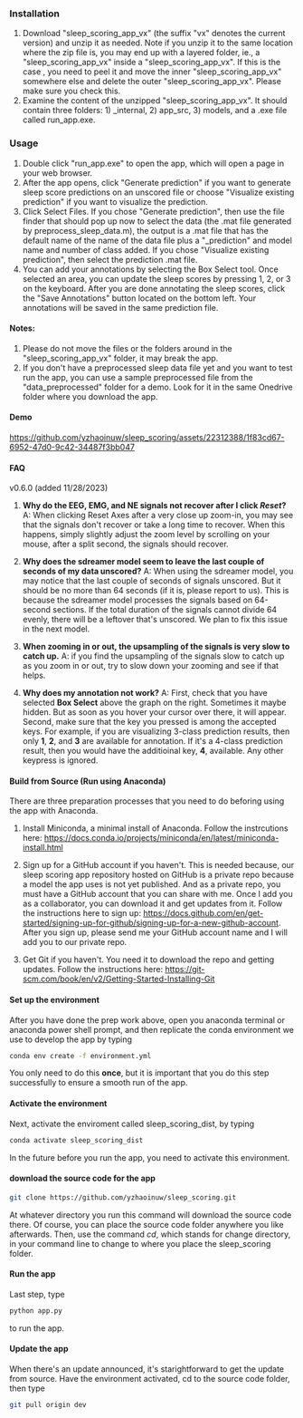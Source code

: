 ### Installation
1. Download "sleep_scoring_app_vx" (the suffix "vx" denotes the current version) and unzip it as needed. Note if you unzip it to the same location where the zip file is, you may end up with a layered folder, ie., a "sleep_scoring_app_vx" inside a "sleep_scoring_app_vx". If this is the case , you need to peel it and move the inner "sleep_scoring_app_vx" somewhere else and delete the outer "sleep_scoring_app_vx". Please make sure you check this.  
2. Examine the content of the unzipped "sleep_scoring_app_vx". It should contain three folders: 1) _internal, 2) app_src, 3) models, and a .exe file called run_app.exe.

### Usage 
1. Double click "run_app.exe" to open the app, which will open a page in your web browser.
2. After the app opens, click "Generate prediction" if you want to generate sleep score predictions on an unscored file or choose "Visualize existing prediction" if you want to visualize the prediction.
3. Click Select Files. If you chose "Generate prediction", then use the file finder that should pop up now to select the data (the .mat file generated by preprocess_sleep_data.m), the output is a .mat file that has the default name of the name of the data file plus a "_prediction" and model name and number of class added. If you chose "Visualize existing prediction", then select the prediction .mat file.
4. You can add your annotations by selecting the Box Select tool. Once selected an area, you can update the sleep scores by pressing 1, 2, or 3 on the keyboard. After you are done annotating the sleep scores, click the "Save Annotations" button located on the bottom left. Your annotations will be saved in the same prediction file.

#### Notes:
1. Please do not move the files or the folders around in the "sleep_scoring_app_vx" folder, it may break the app.
2. If you don't have a preprocessed sleep data file yet and you want to test run the app, you can use a sample preprocessed file from the "data_preprocessed" folder for a demo. Look for it in the same Onedrive folder where you download the app.

#### Demo
https://github.com/yzhaoinuw/sleep_scoring/assets/22312388/1f83cd67-6952-47d0-9c42-34487f3bb047

#### FAQ
v0.6.0 (added 11/28/2023)
1. **Why do the EEG, EMG, and NE signals not recover after I click *Reset*?**
A: When clicking Reset Axes after a very close up zoom-in, you may see that the signals don't recover or take a long time to recover. When this happens, simply slightly adjust the zoom level by scrolling on your mouse, after a split second, the signals should recover.

2. **Why does the sdreamer model seem to leave the last couple of seconds of my data unscored?**
A: When using the sdreamer model, you may notice that the last couple of seconds of signals unscored. But it should be no more than 64 seconds (if it is, please report to us). This is because the sdreamer model processes the signals based on 64-second sections. If the total duration of the signals cannot divide 64 evenly, there will be a leftover that's unscored. We plan to fix this issue in the next model.

3. **When zooming in or out, the upsampling of the signals is very slow to catch up.**
A: if you find the upsampling of the signals slow to catch up as you zoom in or out, try to slow down your zooming and see if that helps.

4. **Why does my annotation not work?**
A: First, check that you have selected **Box Select** above the graph on the right. Sometimes it maybe hidden. But as soon as you hover your cursor over there, it will appear. Second, make sure that the key you pressed is among the accepted keys. For example, if you are visualizing 3-class prediction results, then only **1**, **2**, and **3** are available for annotation. If it's a 4-class prediction result, then you would have the additioinal key, **4**, available. Any other keypress is ignored. 


#### Build from Source (Run using Anaconda)
There are three preparation processes that you need to do beforing using the app with Anaconda.

1. Install Miniconda, a minimal install of Anaconda. Follow the instrcutions here: https://docs.conda.io/projects/miniconda/en/latest/miniconda-install.html

2. Sign up for a GitHub account if you haven't. This is needed because, our sleep scoring app repository hosted on GitHub is a private repo because a model the app uses is not yet published. And as a private repo, you must have a GitHub account that you can share with me. Once I add you as a collaborator, you can download it and get updates from it. Follow the instructions here to sign up: https://docs.github.com/en/get-started/signing-up-for-github/signing-up-for-a-new-github-account. After you sign up, please send me your GitHub account name and I will add you to our private repo.

3. Get Git if you haven't. You need it to download the repo and getting updates. Follow the instructions here: https://git-scm.com/book/en/v2/Getting-Started-Installing-Git

#### Set up the environment
After you have done the prep work above, open you anaconda terminal or anaconda power shell prompt, and then replicate the conda environment we use to develop the app by typing
```bash
conda env create -f environment.yml
```
You only need to do this **once**, but it is important that you do this step successfully to ensure a smooth run of the app.

#### Activate  the environment
Next, activate the enviroment called sleep_scoring_dist, by typing
```bash
conda activate sleep_scoring_dist
```
In the future before you run the app, you need to activate this environment.

#### download the source code for the app
```bash
git clone https://github.com/yzhaoinuw/sleep_scoring.git
```
At whatever directory you run this command will download the source code there. Of course, you can place the source code folder anywhere you like afterwards. Then, use the command *cd*, which stands for change directory, in your command line to change to where you place the sleep_scoring folder. 

#### Run the app
Last step, type
```bash
python app.py
```
to run the app.

#### Update the app
When there's an update announced, it's starightforward to get the update from source. Have the environment activated, cd to the source code folder, then type
```bash
git pull origin dev
```

